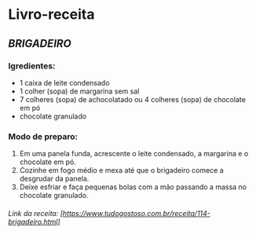 # Livro-receita

## _BRIGADEIRO_
### Igredientes:
* 1 caixa de leite condensado
* 1 colher (sopa) de margarina sem sal
* 7 colheres (sopa) de achocolatado ou 4 colheres (sopa) de chocolate em pó
* chocolate granulado

### Modo de preparo:
1. Em uma panela funda, acrescente o leite condensado, a margarina e o chocolate em pó.
1. Cozinhe em fogo médio e mexa até que o brigadeiro comece a desgrudar da panela.
1. Deixe esfriar e faça pequenas bolas com a mão passando a massa no chocolate granulado.

###### Link da receita: [https://www.tudogostoso.com.br/receita/114-brigadeiro.html]
